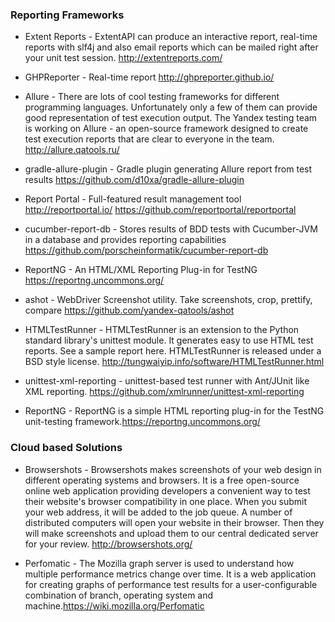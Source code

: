 ### Reporting Frameworks
* Extent Reports - ExtentAPI can produce an interactive report, real-time reports with slf4j and also email reports which can be mailed right after your unit test session. http://extentreports.com/

* GHPReporter - Real-time report http://ghpreporter.github.io/

* Allure - There are lots of cool testing frameworks for different programming languages. Unfortunately only a few of them can provide good representation of test execution output. The Yandex testing team is working on Allure - an open-source framework designed to create test execution reports that are clear to everyone in the team. http://allure.qatools.ru/

* gradle-allure-plugin - Gradle plugin generating Allure report from test results https://github.com/d10xa/gradle-allure-plugin

* Report Portal - Full-featured result management tool http://reportportal.io/ https://github.com/reportportal/reportportal

* cucumber-report-db - Stores results of BDD tests with Cucumber-JVM in a database and provides reporting capabilities https://github.com/porscheinformatik/cucumber-report-db

* ReportNG - An HTML/XML Reporting Plug-in for TestNG https://reportng.uncommons.org/

* ashot - WebDriver Screenshot utility. Take screenshots, crop, prettify, compare https://github.com/yandex-qatools/ashot

* HTMLTestRunner -  HTMLTestRunner is an extension to the Python standard library's unittest module. It generates easy to use HTML test reports. See a sample report here. HTMLTestRunner is released under a BSD style license. http://tungwaiyip.info/software/HTMLTestRunner.html

* unittest-xml-reporting - unittest-based test runner with Ant/JUnit like XML reporting. https://github.com/xmlrunner/unittest-xml-reporting

* ReportNG - ReportNG is a simple HTML reporting plug-in for the TestNG unit-testing framework.https://reportng.uncommons.org/

### Cloud based Solutions
* Browsershots - Browsershots makes screenshots of your web design in different operating systems and browsers. It is a free open-source online web application providing developers a convenient way to test their website's browser compatibility in one place. When you submit your web address, it will be added to the job queue. A number of distributed computers will open your website in their browser. Then they will make screenshots and upload them to our central dedicated server for your review. http://browsershots.org/

* Perfomatic - The Mozilla graph server is used to understand how multiple performance metrics change over time. It is a web application for creating graphs of performance test results for a user-configurable combination of branch, operating system and machine.https://wiki.mozilla.org/Perfomatic
